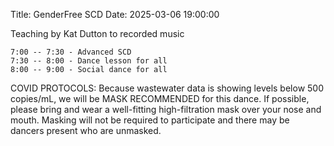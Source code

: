 Title: GenderFree SCD
Date: 2025-03-06 19:00:00

Teaching by Kat Dutton to recorded music

    7:00 -- 7:30 - Advanced SCD
    7:30 -- 8:00 - Dance lesson for all
    8:00 -- 9:00 - Social dance for all

COVID PROTOCOLS: Because wastewater data is showing levels below 500 copies/mL, we will be MASK RECOMMENDED for this dance. If possible, please bring and wear a well-fitting high-filtration mask over your nose and mouth. Masking will not be required to participate and there may be dancers present who are unmasked.
